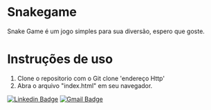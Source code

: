 # Snakegame
 
Snake Game é um jogo simples para sua diversão, espero que goste.
 
# Instruções de uso
1. Clone o repositorio com o Git clone 'endereço Http'
2. Abra o arquivo "index.html" em seu navegador.
 
[![Linkedin Badge](https://img.shields.io/badge/-Luan%20Peloso-00875f?style=flat-square&logo=Linkedin&logoColor=white&link=https://https://www.linkedin.com/in/luan-peloso-04500a17a/)](https://www.linkedin.com/in/luan-peloso-04500a17a//) 
[![Gmail Badge](https://img.shields.io/badge/-luan.peloso2000@gmail.com-00875f?style=flat-square&logo=Gmail&logoColor=white&link=mailto:luan.peloso2000@gmail.com)](mailto:luan.peloso2000@gmail.com)
